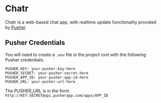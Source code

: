 # Chatr

Chatr is a web-based chat app, with realtime update functionality provided by
[Pusher](http://pusher.com/).

## Pusher Credentials

You will need to create a `.env` file in the project root with the following
Pusher credentials:

```
PUSHER_KEY: your-pusher-key-here
PUSHER_SECRET: your-pusher-secret-here
PUSHER_APP_ID: your-pusher-app-id-here
PUSHER_URL: your-pusher-url-here
```

The PUSHER_URL is in the form `http://KEY:SECRET@api.pusherapp.com/apps/APP_ID`
